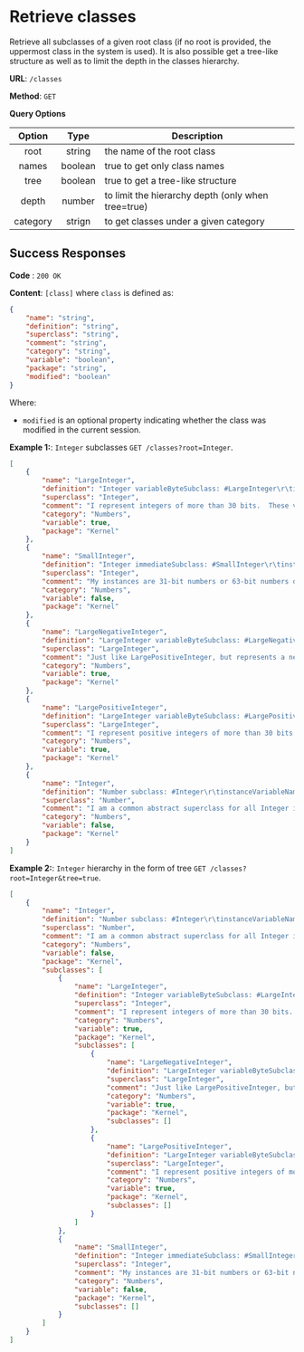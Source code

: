 # Retrieve classes

Retrieve all subclasses of a given root class (if no root is provided, the uppermost class in the system is used).
It is also possible get a tree-like structure as well as to limit the depth in the classes hierarchy.

**URL**: `/classes`

**Method**: `GET`

**Query Options**

|  Option  |  Type   | Description                                        |
| :------: | :-----: | -------------------------------------------------- |
|   root   | string  | the name of the root class                         |
|  names   | boolean | true to get only class names                       |
|   tree   | boolean | true to get a tree-like structure                  |
|  depth   | number  | to limit the hierarchy depth (only when tree=true) |
| category | strign  | to get classes under a given category              |

## Success Responses

**Code** : `200 OK`

**Content**: `[class]` where `class` is defined as:

```json
{
	"name": "string",
	"definition": "string",
	"superclass": "string",
	"comment": "string",
	"category": "string",
	"variable": "boolean",
	"package": "string",
	"modified": "boolean"
}
```

Where:

-   `modified` is an optional property indicating whether the class was modified in the current session.

**Example 1:**: `Integer` subclasses `GET /classes?root=Integer`.

```json
[
	{
		"name": "LargeInteger",
		"definition": "Integer variableByteSubclass: #LargeInteger\r\tinstanceVariableNames: ''\r\tclassVariableNames: ''\r\tpoolDictionaries: ''\r\tcategory: 'Kernel-Numbers'",
		"superclass": "Integer",
		"comment": "I represent integers of more than 30 bits.  These values are beyond the range of SmallInteger, and are encoded here as an array of 8-bit digits. ",
		"category": "Numbers",
		"variable": true,
		"package": "Kernel"
	},
	{
		"name": "SmallInteger",
		"definition": "Integer immediateSubclass: #SmallInteger\r\tinstanceVariableNames: ''\r\tclassVariableNames: ''\r\tpoolDictionaries: ''\r\tcategory: 'Kernel-Numbers'",
		"superclass": "Integer",
		"comment": "My instances are 31-bit numbers or 63-bit numbers depending on the image architecture, stored in twos complement form. The allowable range is approximately +- 1 billion (31 bits), 1 quintillion (63 bits)  (see SmallInteger minVal, maxVal).\r\rHandy guide to the kinds of Integer division:\r- /  exact division, returns a fraction if result is not a whole integer.\r- //  returns an Integer, rounded towards negative infinity.\r- \\\\ is modulo rounded towards negative infinity.\r- quo:  truncated division, rounded towards zero.",
		"category": "Numbers",
		"variable": false,
		"package": "Kernel"
	},
	{
		"name": "LargeNegativeInteger",
		"definition": "LargeInteger variableByteSubclass: #LargeNegativeInteger\r\tinstanceVariableNames: ''\r\tclassVariableNames: ''\r\tpoolDictionaries: ''\r\tcategory: 'Kernel-Numbers'",
		"superclass": "LargeInteger",
		"comment": "Just like LargePositiveInteger, but represents a negative number.",
		"category": "Numbers",
		"variable": true,
		"package": "Kernel"
	},
	{
		"name": "LargePositiveInteger",
		"definition": "LargeInteger variableByteSubclass: #LargePositiveInteger\r\tinstanceVariableNames: ''\r\tclassVariableNames: ''\r\tpoolDictionaries: ''\r\tcategory: 'Kernel-Numbers'",
		"superclass": "LargeInteger",
		"comment": "I represent positive integers of more than 30 bits (ie, >= 1073741824).  These values are beyond the range of SmallInteger, and are encoded here as an array of 8-bit digits.  Care must be taken, when new values are computed, that any result that COULD BE a SmallInteger IS a SmallInteger (see normalize).\r\rNote that the bit manipulation primitives, bitAnd:, bitShift:, etc., = and ~= run without failure (and therefore fast) if the value fits in 32 bits.  This is a great help to the simulator.",
		"category": "Numbers",
		"variable": true,
		"package": "Kernel"
	},
	{
		"name": "Integer",
		"definition": "Number subclass: #Integer\r\tinstanceVariableNames: ''\r\tclassVariableNames: ''\r\tpoolDictionaries: ''\r\tcategory: 'Kernel-Numbers'",
		"superclass": "Number",
		"comment": "I am a common abstract superclass for all Integer implementations. My implementation subclasses are SmallInteger, LargePositiveInteger, and LargeNegativeInteger.\r\t\rInteger division consists of:\r\t/\texact division, answers a fraction if result is not a whole integer\r\t//\tanswers an Integer, rounded towards negative infinity\r\t\\\\\tis modulo rounded towards negative infinity\r\tquo: truncated division, rounded towards zero",
		"category": "Numbers",
		"variable": false,
		"package": "Kernel"
	}
]
```

**Example 2:**: `Integer` hierarchy in the form of tree `GET /classes?root=Integer&tree=true`.

```json
[
	{
		"name": "Integer",
		"definition": "Number subclass: #Integer\r\tinstanceVariableNames: ''\r\tclassVariableNames: ''\r\tpoolDictionaries: ''\r\tcategory: 'Kernel-Numbers'",
		"superclass": "Number",
		"comment": "I am a common abstract superclass for all Integer implementations. My implementation subclasses are SmallInteger, LargePositiveInteger, and LargeNegativeInteger.\r\t\rInteger division consists of:\r\t/\texact division, answers a fraction if result is not a whole integer\r\t//\tanswers an Integer, rounded towards negative infinity\r\t\\\\\tis modulo rounded towards negative infinity\r\tquo: truncated division, rounded towards zero",
		"category": "Numbers",
		"variable": false,
		"package": "Kernel",
		"subclasses": [
			{
				"name": "LargeInteger",
				"definition": "Integer variableByteSubclass: #LargeInteger\r\tinstanceVariableNames: ''\r\tclassVariableNames: ''\r\tpoolDictionaries: ''\r\tcategory: 'Kernel-Numbers'",
				"superclass": "Integer",
				"comment": "I represent integers of more than 30 bits.  These values are beyond the range of SmallInteger, and are encoded here as an array of 8-bit digits. ",
				"category": "Numbers",
				"variable": true,
				"package": "Kernel",
				"subclasses": [
					{
						"name": "LargeNegativeInteger",
						"definition": "LargeInteger variableByteSubclass: #LargeNegativeInteger\r\tinstanceVariableNames: ''\r\tclassVariableNames: ''\r\tpoolDictionaries: ''\r\tcategory: 'Kernel-Numbers'",
						"superclass": "LargeInteger",
						"comment": "Just like LargePositiveInteger, but represents a negative number.",
						"category": "Numbers",
						"variable": true,
						"package": "Kernel",
						"subclasses": []
					},
					{
						"name": "LargePositiveInteger",
						"definition": "LargeInteger variableByteSubclass: #LargePositiveInteger\r\tinstanceVariableNames: ''\r\tclassVariableNames: ''\r\tpoolDictionaries: ''\r\tcategory: 'Kernel-Numbers'",
						"superclass": "LargeInteger",
						"comment": "I represent positive integers of more than 30 bits (ie, >= 1073741824).  These values are beyond the range of SmallInteger, and are encoded here as an array of 8-bit digits.  Care must be taken, when new values are computed, that any result that COULD BE a SmallInteger IS a SmallInteger (see normalize).\r\rNote that the bit manipulation primitives, bitAnd:, bitShift:, etc., = and ~= run without failure (and therefore fast) if the value fits in 32 bits.  This is a great help to the simulator.",
						"category": "Numbers",
						"variable": true,
						"package": "Kernel",
						"subclasses": []
					}
				]
			},
			{
				"name": "SmallInteger",
				"definition": "Integer immediateSubclass: #SmallInteger\r\tinstanceVariableNames: ''\r\tclassVariableNames: ''\r\tpoolDictionaries: ''\r\tcategory: 'Kernel-Numbers'",
				"superclass": "Integer",
				"comment": "My instances are 31-bit numbers or 63-bit numbers depending on the image architecture, stored in twos complement form. The allowable range is approximately +- 1 billion (31 bits), 1 quintillion (63 bits)  (see SmallInteger minVal, maxVal).\r\rHandy guide to the kinds of Integer division:\r- /  exact division, returns a fraction if result is not a whole integer.\r- //  returns an Integer, rounded towards negative infinity.\r- \\\\ is modulo rounded towards negative infinity.\r- quo:  truncated division, rounded towards zero.",
				"category": "Numbers",
				"variable": false,
				"package": "Kernel",
				"subclasses": []
			}
		]
	}
]
```
